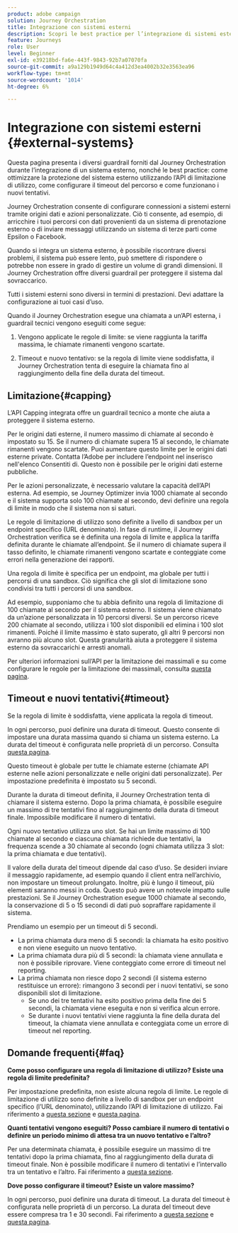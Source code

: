 ```yaml
---
product: adobe campaign
solution: Journey Orchestration
title: Integrazione con sistemi esterni
description: Scopri le best practice per l’integrazione di sistemi esterni
feature: Journeys
role: User
level: Beginner
exl-id: e39218bd-fa6e-443f-9843-92b7a07070fa
source-git-commit: a9a129b1949d64c4a412d3ea4002b32e3563ea96
workflow-type: tm+mt
source-wordcount: '1014'
ht-degree: 6%

---
```


# Integrazione con sistemi esterni {#external-systems}

Questa pagina presenta i diversi guardrail forniti dal Journey Orchestration durante l’integrazione di un sistema esterno, nonché le best practice: come ottimizzare la protezione del sistema esterno utilizzando l’API di limitazione di utilizzo, come configurare il timeout del percorso e come funzionano i nuovi tentativi.

Journey Orchestration consente di configurare connessioni a sistemi esterni tramite origini dati e azioni personalizzate. Ciò ti consente, ad esempio, di arricchire i tuoi percorsi con dati provenienti da un sistema di prenotazione esterno o di inviare messaggi utilizzando un sistema di terze parti come Epsilon o Facebook.

Quando si integra un sistema esterno, è possibile riscontrare diversi problemi, il sistema può essere lento, può smettere di rispondere o potrebbe non essere in grado di gestire un volume di grandi dimensioni. Il Journey Orchestration offre diversi guardrail per proteggere il sistema dal sovraccarico.

Tutti i sistemi esterni sono diversi in termini di prestazioni. Devi adattare la configurazione ai tuoi casi d’uso.

Quando il Journey Orchestration esegue una chiamata a un’API esterna, i guardrail tecnici vengono eseguiti come segue:

1. Vengono applicate le regole di limite: se viene raggiunta la tariffa massima, le chiamate rimanenti vengono scartate.

2. Timeout e nuovo tentativo: se la regola di limite viene soddisfatta, il Journey Orchestration tenta di eseguire la chiamata fino al raggiungimento della fine della durata del timeout.

## Limitazione{#capping}

L’API Capping integrata offre un guardrail tecnico a monte che aiuta a proteggere il sistema esterno.

Per le origini dati esterne, il numero massimo di chiamate al secondo è impostato su 15. Se il numero di chiamate supera 15 al secondo, le chiamate rimanenti vengono scartate. Puoi aumentare questo limite per le origini dati esterne private. Contatta l’Adobe per includere l’endpoint nel inserisco nell&#39;elenco Consentiti di. Questo non è possibile per le origini dati esterne pubbliche.

Per le azioni personalizzate, è necessario valutare la capacità dell’API esterna. Ad esempio, se Journey Optimizer invia 1000 chiamate al secondo e il sistema supporta solo 100 chiamate al secondo, devi definire una regola di limite in modo che il sistema non si saturi.

Le regole di limitazione di utilizzo sono definite a livello di sandbox per un endpoint specifico (URL denominato). In fase di runtime, il Journey Orchestration verifica se è definita una regola di limite e applica la tariffa definita durante le chiamate all’endpoint. Se il numero di chiamate supera il tasso definito, le chiamate rimanenti vengono scartate e conteggiate come errori nella generazione dei rapporti.

Una regola di limite è specifica per un endpoint, ma globale per tutti i percorsi di una sandbox. Ciò significa che gli slot di limitazione sono condivisi tra tutti i percorsi di una sandbox.

Ad esempio, supponiamo che tu abbia definito una regola di limitazione di 100 chiamate al secondo per il sistema esterno. Il sistema viene chiamato da un’azione personalizzata in 10 percorsi diversi. Se un percorso riceve 200 chiamate al secondo, utilizza i 100 slot disponibili ed elimina i 100 slot rimanenti. Poiché il limite massimo è stato superato, gli altri 9 percorsi non avranno più alcuno slot. Questa granularità aiuta a proteggere il sistema esterno da sovraccarichi e arresti anomali.

Per ulteriori informazioni sull’API per la limitazione dei massimali e su come configurare le regole per la limitazione dei massimali, consulta [questa pagina](../api/capping.md).

## Timeout e nuovi tentativi{#timeout}

Se la regola di limite è soddisfatta, viene applicata la regola di timeout.

In ogni percorso, puoi definire una durata di timeout. Questo consente di impostare una durata massima quando si chiama un sistema esterno. La durata del timeout è configurata nelle proprietà di un percorso. Consulta [questa pagina](../building-journeys/changing-properties.md#timeout_and_error).

Questo timeout è globale per tutte le chiamate esterne (chiamate API esterne nelle azioni personalizzate e nelle origini dati personalizzate). Per impostazione predefinita è impostato su 5 secondi.

Durante la durata di timeout definita, il Journey Orchestration tenta di chiamare il sistema esterno. Dopo la prima chiamata, è possibile eseguire un massimo di tre tentativi fino al raggiungimento della durata di timeout finale. Impossibile modificare il numero di tentativi.

Ogni nuovo tentativo utilizza uno slot. Se hai un limite massimo di 100 chiamate al secondo e ciascuna chiamata richiede due tentativi, la frequenza scende a 30 chiamate al secondo (ogni chiamata utilizza 3 slot: la prima chiamata e due tentativi).

Il valore della durata del timeout dipende dal caso d’uso. Se desideri inviare il messaggio rapidamente, ad esempio quando il client entra nell’archivio, non impostare un timeout prolungato. Inoltre, più è lungo il timeout, più elementi saranno messi in coda. Questo può avere un notevole impatto sulle prestazioni. Se il Journey Orchestration esegue 1000 chiamate al secondo, la conservazione di 5 o 15 secondi di dati può sopraffare rapidamente il sistema.

Prendiamo un esempio per un timeout di 5 secondi.

* La prima chiamata dura meno di 5 secondi: la chiamata ha esito positivo e non viene eseguito un nuovo tentativo.
* La prima chiamata dura più di 5 secondi: la chiamata viene annullata e non è possibile riprovare. Viene conteggiato come errore di timeout nel reporting.
* La prima chiamata non riesce dopo 2 secondi (il sistema esterno restituisce un errore): rimangono 3 secondi per i nuovi tentativi, se sono disponibili slot di limitazione.
   * Se uno dei tre tentativi ha esito positivo prima della fine dei 5 secondi, la chiamata viene eseguita e non si verifica alcun errore.
   * Se durante i nuovi tentativi viene raggiunta la fine della durata del timeout, la chiamata viene annullata e conteggiata come un errore di timeout nel reporting.

## Domande frequenti{#faq}

**Come posso configurare una regola di limitazione di utilizzo? Esiste una regola di limite predefinita?**

Per impostazione predefinita, non esiste alcuna regola di limite. Le regole di limitazione di utilizzo sono definite a livello di sandbox per un endpoint specifico (l’URL denominato), utilizzando l’API di limitazione di utilizzo. Fai riferimento a [questa sezione](../about/external-systems.md#capping) e [questa pagina](../api/capping.md).

**Quanti tentativi vengono eseguiti? Posso cambiare il numero di tentativi o definire un periodo minimo di attesa tra un nuovo tentativo e l’altro?**

Per una determinata chiamata, è possibile eseguire un massimo di tre tentativi dopo la prima chiamata, fino al raggiungimento della durata di timeout finale. Non è possibile modificare il numero di tentativi e l’intervallo tra un tentativo e l’altro. Fai riferimento a [questa sezione](../about/external-systems.md#timeout).

**Dove posso configurare il timeout? Esiste un valore massimo?**

In ogni percorso, puoi definire una durata di timeout. La durata del timeout è configurata nelle proprietà di un percorso. La durata del timeout deve essere compresa tra 1 e 30 secondi. Fai riferimento a [questa sezione](../about/external-systems.md#timeout) e [questa pagina](../building-journeys/changing-properties.md#timeout_and_error).
